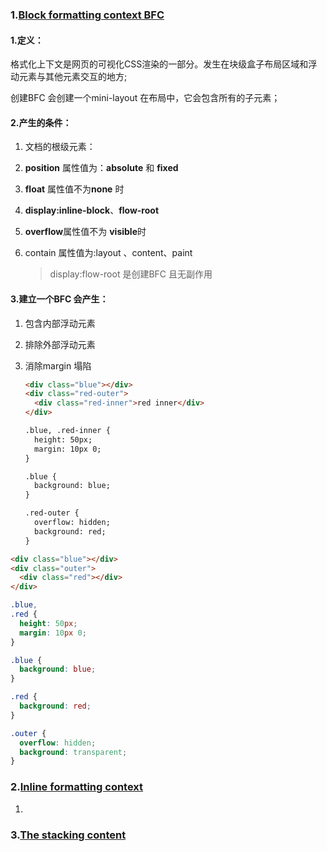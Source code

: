 ### 1.[Block formatting context BFC](https://developer.mozilla.org/en-US/docs/Web/Guide/CSS/Block_formatting_context)

#### 1.定义：

格式化上下文是网页的可视化CSS渲染的一部分。发生在块级盒子布局区域和浮动元素与其他元素交互的地方;

创建BFC 会创建一个mini-layout 在布局中，它会包含所有的子元素；

#### 2.产生的条件：

1. 文档的根级元素：<HTML>

2. **position** 属性值为：**absolute** 和 **fixed**

3. **float** 属性值不为**none** 时

4. **display:inline-block**、**flow-root**

5.  **overflow**属性值不为 **visible**时

6. contain 属性值为:layout 、content、paint

   > display:flow-root 是创建BFC 且无副作用

#### 3.**建立一个BFC 会产生：**

1. 包含内部浮动元素

2. 排除外部浮动元素

3. 消除margin 塌陷

   ```html
   <div class="blue"></div>
   <div class="red-outer">
     <div class="red-inner">red inner</div>
   </div>
   
   .blue, .red-inner {
     height: 50px;
     margin: 10px 0;
   }
   
   .blue {
     background: blue;
   }
   
   .red-outer {
     overflow: hidden;
     background: red;
   }
   
   ```

```html
<div class="blue"></div>
<div class="outer">
  <div class="red"></div>
</div>
```

```css
.blue,
.red {
  height: 50px;
  margin: 10px 0;
}

.blue {
  background: blue;
}

.red {
  background: red;
}

.outer {
  overflow: hidden;
  background: transparent;
}
```



### 2.[Inline formatting context](https://developer.mozilla.org/en-US/docs/Web/CSS/Inline_formatting_context)

1.

### 3.[The stacking content](https://developer.mozilla.org/en-US/docs/Web/CSS/CSS_Positioning/Understanding_z_index/The_stacking_context)
